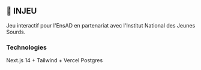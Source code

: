 ## 👾 INJEU 
Jeu interactif pour l'EnsAD en partenariat avec l'Institut National des Jeunes Sourds.

### Technologies
Next.js 14 + Tailwind + Vercel Postgres
